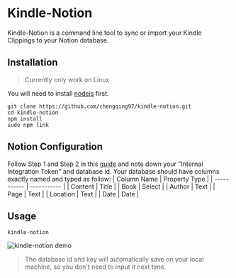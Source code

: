 # Kindle-Notion
Kindle-Notion is a command line tool to sync or import your Kindle Clippings to your Notion database.

## Installation
> Currently only work on Linux

You will need to install [nodejs](https://nodejs.org) first.
```
git clone https://github.com/chengqing97/kindle-notion.git
cd kindle-notion
npm install
sudo npm link
```

## Notion Configuration
Follow Step 1 and Step 2 in this <a href="https://developers.notion.com/docs/getting-started" target="_blank">guide</a> and note down your "Internal Integration Token" and database id.
Your database should have columns exactly named and typed as follow:
| Column Name | Property Type |
| ----------- | ----------- |
| Content | Title |
| Book | Select |
| Author | Text |
| Page | Text |
| Location | Text |
| Date | Date |


## Usage
```
kindle-notion
```
![kindle-notion demo](https://user-images.githubusercontent.com/73209378/138439737-9f7a5b18-5b78-4103-bf5f-3494d6012348.png)
> The database id and key will automatically save on your local machine, so you don't need to input it next time.


